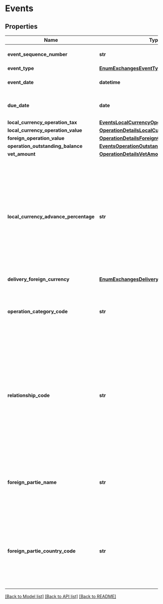 # Events

## Properties
Name | Type | Description | Notes
------------ | ------------- | ------------- | -------------
**event_sequence_number** | **str** | Número sequência do registro do evento de câmbio no Bacen. | 
**event_type** | [**EnumExchangesEventType**](EnumExchangesEventType.md) |  | 
**event_date** | **datetime** | Data do evento relacionado com a operação. | 
**due_date** | **date** | Data em que a operação (compra ou venda), após evento, está prevista para ser liquidada. | [optional] 
**local_currency_operation_tax** | [**EventsLocalCurrencyOperationTax**](EventsLocalCurrencyOperationTax.md) |  | [optional] 
**local_currency_operation_value** | [**OperationDetailsLocalCurrencyOperationValue**](OperationDetailsLocalCurrencyOperationValue.md) |  | [optional] 
**foreign_operation_value** | [**OperationDetailsForeignOperationValue**](OperationDetailsForeignOperationValue.md) |  | [optional] 
**operation_outstanding_balance** | [**EventsOperationOutstandingBalance**](EventsOperationOutstandingBalance.md) |  | [optional] 
**vet_amount** | [**OperationDetailsVetAmount**](OperationDetailsVetAmount.md) |  | [optional] 
**local_currency_advance_percentage** | **str** | Percentual do valor de moeda nacional concedido ao cliente antecipadamente. p.ex. 0.014500.  O preenchimento deve respeitar as 6 casas decimais, mesmo que venham preenchidas com zeros(representação de porcentagem p.ex: 0.150000. Este valor representa 15%. O valor 1 representa 100%). Campos de envio obrigatório no caso de operações de câmbio com liquidação futura.  | [optional] 
**delivery_foreign_currency** | [**EnumExchangesDeliveryForeignCurrency**](EnumExchangesDeliveryForeignCurrency.md) |  | [optional] 
**operation_category_code** | **str** | Código da natureza fato do fechamento da operação. Deve respeitar os códigos de natureza referenciados na resolução 277 ou na Circular 3690, conforme se aplicar ao contrato de câmbio. | [optional] 
**relationship_code** | **str** | Código de Relação de vínculo entre o Cliente e o Pagador/Recebedor no Exterior. Deve respeitar os códigos de vínculo referenciados na resolução 277 ou na Circular 3690, conforme se aplicar ao contrato de câmbio.  [Restrição] Campo de preenchimento opcional pelas participantes quando o campo &#x27;deliveryForeignCurrency &#x27; for igual EM ESPÉCIE E/OU CHEQUES DE VIAGEM.  | [optional] 
**foreign_partie_name** | **str** | Nome do pagador ou recebedor no exterior.  [Restrição] Campo de preenchimento opcional pelas participantes quando o campo &#x27;deliveryForeignCurrency &#x27; for igual EM ESPÉCIE E/OU CHEQUES DE VIAGEM.  | [optional] 
**foreign_partie_country_code** | **str** | País do pagador ou recebedor. Código do país segundo a norma ISO 3166-1.  [Restrição] Campo de preenchimento opcional pelas participantes quando o campo &#x27;deliveryForeignCurrency &#x27; for igual EM ESPÉCIE E/OU CHEQUES DE VIAGEM.  | [optional] 

[[Back to Model list]](../README.md#documentation-for-models) [[Back to API list]](../README.md#documentation-for-api-endpoints) [[Back to README]](../README.md)


